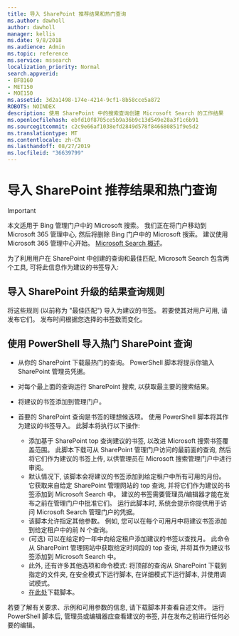 ```yaml
---
title: 导入 SharePoint 推荐结果和热门查询
ms.author: dawholl
author: dawholl
manager: kellis
ms.date: 9/8/2018
ms.audience: Admin
ms.topic: reference
ms.service: mssearch
localization_priority: Normal
search.appverid:
- BFB160
- MET150
- MOE150
ms.assetid: 3d2a1498-174e-4214-9cf1-8b58cce5a872
ROBOTS: NOINDEX
description: 使用 SharePoint 中的搜索查询创建 Microsoft Search 的工作结果
ms.openlocfilehash: ebfd10f8705ce5b9a36b9c13d549e28a3f1c6b91
ms.sourcegitcommit: c2c9e66af1038efd2849d578f846680851f9e5d2
ms.translationtype: MT
ms.contentlocale: zh-CN
ms.lasthandoff: 08/27/2019
ms.locfileid: "36639799"
---
```

# <a name="import-sharepoint-promoted-results-and-top-queries"></a>导入 SharePoint 推荐结果和热门查询

> [!IMPORTANT]
> 本文适用于 Bing 管理门户中的 Microsoft 搜索。 我们正在将门户移动到 Microsoft 365 管理中心, 然后将删除 Bing 门户中的 Microsoft 搜索。 建议使用 Microsoft 365 管理中心开始。 [Microsoft Search 概述](overview-microsoft-search.md)。
    
为了利用用户在 SharePoint 中创建的查询和最佳匹配, Microsoft Search 包含两个工具, 可将此信息作为建议的书签导入: 
  
## <a name="import-sharepoint-promoted-result-query-rules"></a>导入 SharePoint 升级的结果查询规则

将这些规则 (以前称为 "最佳匹配") 导入为建议的书签。 若要使其对用户可用, 请发布它们。 发布时间根据您选择的书签数而变化。
  
## <a name="import-top-sharepoint-queries-using-powershell"></a>使用 PowerShell 导入热门 SharePoint 查询

- 从你的 SharePoint 下载最热门的查询。 PowerShell 脚本将提示你输入 SharePoint 管理员凭据。
    
- 对每个最上面的查询运行 SharePoint 搜索, 以获取最主要的搜索结果。
    
- 将建议的书签添加到管理门户。
    
- 首要的 SharePoint 查询是书签的理想候选项。 使用 PowerShell 脚本将其作为建议的书签导入。 此脚本将执行以下操作:
    - 添加基于 SharePoint top 查询建议的书签, 以改进 Microsoft 搜索书签覆盖范围。 此脚本下载可从 SharePoint 管理门户访问的最前面的查询, 然后将它们作为建议的书签上传, 以供管理员在 Microsoft 搜索管理门户中进行审阅。
    - 默认情况下, 该脚本会将建议的书签添加到给定租户中所有可用的月份。 它获取来自给定 SharePoint 管理网站的 top 查询, 并将它们作为建议的书签添加到 Microsoft Search 中。 建议的书签需要管理员/编辑器才能在发布之前在管理门户中批准它们。 运行此脚本时, 系统会提示你提供用于访问 Microsoft Search 管理门户的凭据。
    - 该脚本允许指定其他参数。 例如, 您可以在每个可用月中将建议书签添加到给定租户中的前 N 个查询。
    - (可选) 可以在给定的一年中向给定租户添加建议的书签以查找月。 此命令从 SharePoint 管理网站中获取给定时间段的 top 查询, 并将其作为建议书签添加到 Microsoft Search 中。
    - 此外, 还有许多其他选项和命令模式: 将顶部的查询从 SharePoint 下载到指定的文件夹, 在安全模式下运行脚本, 在详细模式下运行脚本, 并使用调试模式。
    - [在此处](https://www.bingforbusiness.com/distribution/SharepointTopQueryBookmarks.zip)下载脚本。 

若要了解有关要求、示例和可用参数的信息, 请下载脚本并查看自述文件。 运行 PowerShell 脚本后, 管理员或编辑器应查看建议的书签, 并在发布之前进行任何必要的编辑。